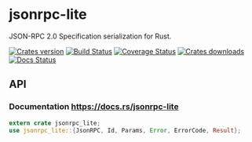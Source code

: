 jsonrpc-lite
====
JSON-RPC 2.0 Specification serialization for Rust.

[![Crates version][version-image]][version-url]
[![Build Status][travis-image]][travis-url]
[![Coverage Status][coveralls-image]][coveralls-url]
[![Crates downloads][downloads-image]][downloads-url]
[![Docs Status][docs-image]][docs-url]

## API
### Documentation https://docs.rs/jsonrpc-lite

```Rust
extern crate jsonrpc_lite;
use jsonrpc_lite::{JsonRPC, Id, Params, Error, ErrorCode, Result};
```

[version-image]: https://img.shields.io/crates/v/jsonrpc-lite.svg
[version-url]: https://crates.io/crates/jsonrpc-lite

[travis-image]: http://img.shields.io/travis/iorust/jsonrpc-lite.svg
[travis-url]: https://travis-ci.org/iorust/jsonrpc-lite

[coveralls-image]: https://coveralls.io/repos/github/iorust/jsonrpc-lite/badge.svg?branch=master
[coveralls-url]: https://coveralls.io/github/iorust/jsonrpc-lite?branch=master

[downloads-image]: https://img.shields.io/crates/d/jsonrpc-lite.svg
[downloads-url]: https://crates.io/crates/jsonrpc-lite

[docs-image]: https://docs.rs/jsonrpc-lite/badge.svg
[docs-url]: https://docs.rs/jsonrpc-lite
